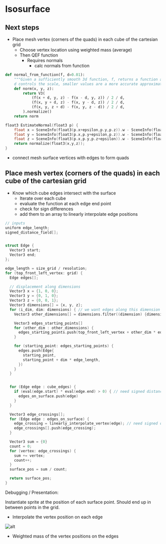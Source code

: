 # Isosurface

## Next steps

* Place mesh vertex (corners of the quads) in each cube of the cartesian grid
  * Choose vertex location using weighted mass (average)
  * Then QEF function
    * Requires normals
      * calc normals from function

```py
def normal_from_function(f, d=0.01):
    """Given a sufficiently smooth 3d function, f, returns a function approximating of the gradient of f.
    d controls the scale, smaller values are a more accurate approximation."""
    def norm(x, y, z):
        return V3(
            (f(x + d, y, z) - f(x - d, y, z)) / 2 / d,
            (f(x, y + d, z) - f(x, y - d, z)) / 2 / d,
            (f(x, y, z + d) - f(x, y, z - d)) / 2 / d,
        ).normalize()
    return norm
```

```cpp
float3 EstimateNormal(float3 p) {
    float x = SceneInfo(float3(p.x+epsilon,p.y,p.z)).w - SceneInfo(float3(p.x-epsilon,p.y,p.z)).w;
    float y = SceneInfo(float3(p.x,p.y+epsilon,p.z)).w - SceneInfo(float3(p.x,p.y-epsilon,p.z)).w;
    float z = SceneInfo(float3(p.x,p.y,p.z+epsilon)).w - SceneInfo(float3(p.x,p.y,p.z-epsilon)).w;
    return normalize(float3(x,y,z));
}
```

* connect mesh surface vertices with edges to form quads

## Place mesh vertex (corners of the quads) in each cube of the cartesian grid

* Know which cube edges intersect with the surface
  * Iterate over each cube
  * evaluate the function at each edge end point
  * check for sign differences
  * add them to an array to linearly interpolate edge positions

```c++
// inputs
uniform edge_length;
signed_distance_field[];


struct Edge {
  Vector3 start;
  Vector3 end;
};

edge_length = size_grid / resolution;
for (top_front_left_vertex: grid) {
  Edge edges[]; 

  // displacement along dimensions
  Vector3 x = {1, 0, 0};
  Vector3 y = {0, 1, 0};
  Vector3 z = {0, 0, 1};
  Vector3 dimensions[] = {x, y, z};
  for (i_dim, dim: dimensions) { // we want edges along this dimension
    Vector3 other_dimensions[] = dimensions.filter((dimension) {dimensions !== dim});

    Vector3 edges_starting_points[]
    for (other_dim : other_dimensions) {
      edges_starting_points.push(top_front_left_vertex + other_dim * edge_length);
    }

    for (starting_point: edges_starting_points) {
      edges.push(Edge{
        starting_point,
        starting_point + dim * edge_length,
      })
    }
  }


  for (Edge edge : cube_edges) {
    if (eval(edge.start) * eval(edge.end) > 0) { // need signed distance field, index into it
      edges_on_surface.push(edge)
    }
  }

  Vector3 edge_crossings[];
  for (Edge edge : edges_on_surface) {
    edge_crossing = linearly_interpolate_vertex(edge); // need signed distance field
    edge_crossings[].push(edge_crossing);
  } 

  Vector3 sum = {0}
  count = 0;
  for (vertex: edge_crossings) {
    sum += vertex;
    count++;
  }
  surface_pos = sum / count;

  return surface_pos;
}
```

Debugging / Presentation:

Instantiate sprite at the position of each surface point. Should end up in between points in the grid.

* Interpolate the vertex position on each edge

![alt](notes/edge-interpolation.jpeg)

* Weighted mass of the vertex positions on the edges